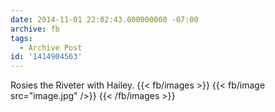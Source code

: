 ```yaml
---
date: 2014-11-01 22:02:43.000000000 -07:00
archive: fb
tags: 
  - Archive Post
id: '1414904563'
---
```


Rosies the Riveter with Hailey.
{{< fb/images >}}
{{< fb/image src="image.jpg" />}}
{{< /fb/images >}}
